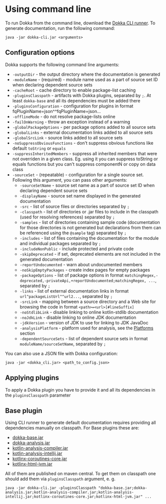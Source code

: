 # Using command line

To run Dokka from the command line, download the [Dokka CLI runner](https://mvnrepository.com/artifact/org.jetbrains.dokka/dokka-cli).
To generate documentation, run the following command:
```
java -jar dokka-cli.jar <arguments>
```

## Configuration options

Dokka supports the following command line arguments:

  * `-outputDir` - the output directory where the documentation is generated
  * `-moduleName` - (required) - module name used as a part of source set ID when declaring dependent source sets
  * `-cacheRoot` - cache directory to enable package-list caching
  * `-pluginsClasspath` - artifacts with Dokka plugins, separated by `;`. At least `dokka-base` and all its dependencies must be added there 
  * `-pluginsConfiguration` - configuration for plugins in format fqPluginName=json^^fqPluginName=json...
  * `-offlineMode` - do not resolve package-lists online
  * `-failOnWarning` - throw an exception instead of a warning
  * `-globalPackageOptions` - per package options added to all source sets
  * `-globalLinks` - external documentation links added to all source sets
  * `-globalSrcLink` - source links added to all source sets
  * `-noSuppressObviousFunctions` - don't suppress obvious functions like default `toString` or `equals`
  * `-suppressInheritedMembers` - suppress all inherited members that were not overriden in a given class. Eg. using it you can suppress toString or equals functions but you can't suppress componentN or copy on data class
  * `-sourceSet` - (repeatable) - configuration for a single source set. Following this argument, you can pass other arguments:
    * `-sourceSetName` - source set name as a part of source set ID when declaring dependent source sets
    * `-displayName` - source set name displayed in the generated documentation
    * `-src` - list of source files or directories separated by `;`
    * `-classpath` - list of directories or .jar files to include in the classpath (used for resolving references) separated by `;`
    * `-samples` - list of directories containing sample code (documentation for those directories is not generated but declarations from them can be referenced using the `@sample` tag) separated by `;`
    * `-includes` - list of files containing the documentation for the module and individual packages separated by `;`
    * `-includeNonPublic` - include protected and private code   
    * `-skipDeprecated` - if set, deprecated elements are not included in the generated documentation
    * `-reportUndocumented` - warn about undocumented members
    * `-noSkipEmptyPackages` - create index pages for empty packages
    * `-packageOptions` - list of package options in format `matchingRegex,-deprecated,-privateApi,+reportUndocumented;matchingRegex, ...`, separated by `;`
    * `-links` - list of external documentation links in format `url^packageListUrl^^url2...`, separated by `;`
    * `-srcLink` - mapping between a source directory and a Web site for browsing the code in format `<path>=<url>[#lineSuffix]`
    * `-noStdlibLink` - disable linking to online kotlin-stdlib documentation
    * `-noJdkLink` - disable linking to online JDK documentation
    * `-jdkVersion` - version of JDK to use for linking to JDK JavaDoc
    * `-analysisPlatform` - platform used for analysis, see the [Platforms](#platforms) section
    * `-dependentSourceSets` - list of dependent source sets in format `moduleName/sourceSetName`, separated by `;`

You can also use a JSON file with Dokka configuration:
 ```
 java -jar <dokka_cli.jar> <path_to_config.json>
 ```

## Applying plugins
To apply a Dokka plugin you have to provide it and all its dependencies in the `pluginsClasspath` parameter

## Base plugin

Using CLI runner to generate default documentation requires providing all dependencies manually on classpath.
For Base plugins these are:

* [dokka-base.jar](https://mvnrepository.com/artifact/org.jetbrains.dokka/dokka-base)
* [dokka-analysis.jar](https://mvnrepository.com/artifact/org.jetbrains.dokka/dokka-analysis)
* [kotlin-analysis-compiler.jar](https://mvnrepository.com/artifact/org.jetbrains.dokka/kotlin-analysis-compiler)
* [kotlin-analysis-intellij.jar](https://mvnrepository.com/artifact/org.jetbrains.dokka/kotlin-analysis-intellij)
* [kotlinx-coroutines-core.jar](https://mvnrepository.com/artifact/org.jetbrains.kotlinx/kotlinx-coroutines-core/1.3.9)
* [kotlinx-html-jvm.jar](https://mvnrepository.com/artifact/org.jetbrains.kotlinx/kotlinx-html-jvm?repo=kotlinx)

All of them are published on maven central.
To get them on classpath one should add them via `pluginsClasspath` argument, e. g.
```
java -jar dokka-cli.jar -pluginsClasspath "dokka-base.jar;dokka-analysis.jar;kotlin-analysis-compiler.jar;kotlin-analysis-intellij.jar;kotlinx-coroutines-core.jar;kotlinx-html-jvm.jar" ...
```

